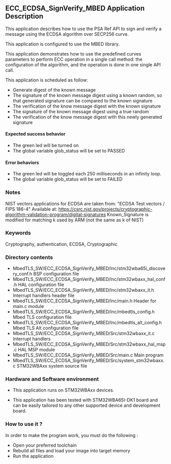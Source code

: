## <b>ECC_ECDSA_SignVerify_MBED Application Description</b>

This application describes how to use the PSA Ref API to sign and verify
a message using the ECDSA algorithm over SECP256 curve.

This application is configured to use the MBED library.

This application demonstrates how to use the predefined curves parameters to perform
ECC operation in a single call method: the configuration of the algorithm, and the operation
is done in one single API call.

This application is scheduled as follow:

  - Generate digest of the known message
  - The signature of the known message digest using a known random, so that generated
    signature can be compared to the known signature
  - The verification of the know message digest with the known signature
  - The signature of the known message digest using a true random
  - The verification of the know message digest with this newly generated signature

####  <b>Expected success behavior</b>

- The green led will be turned on
- The global variable glob_status will be set to PASSED

#### <b>Error behaviors</b>

- The green led will be toggled each 250 milliseconds in an infinity loop.
- The global variable glob_status will be set to FAILED

### <b>Notes</b>
NIST vectors applications for ECDSA are taken from:
"ECDSA Test vectors / FIPS 186-4"
Available at:
 https://csrc.nist.gov/projects/cryptographic-algorithm-validation-program/digital-signatures
 Known_Signature is modified for matching k used by ARM (not the same as k of NIST)

### <b>Keywords</b>

Cryptography, authentication, ECDSA, Cryptographic

### <b>Directory contents</b>

  - MbedTLS_SW/ECC_ECDSA_SignVerify_MBED/Inc/stm32wba65i_discovery_conf.h     BSP configuration file
  - MbedTLS_SW/ECC_ECDSA_SignVerify_MBED/Inc/stm32wbaxx_hal_conf.h    HAL configuration file
  - MbedTLS_SW/ECC_ECDSA_SignVerify_MBED/Inc/stm32wbaxx_it.h          Interrupt handlers header file
  - MbedTLS_SW/ECC_ECDSA_SignVerify_MBED/Inc/main.h                        Header for main.c module
  - MbedTLS_SW/ECC_ECDSA_SignVerify_MBED/Inc/mbedtls_config.h              Mbed TLS configuration file
  - MbedTLS_SW/ECC_ECDSA_SignVerify_MBED/Inc/mbedtls_alt_config.h          Mbed TLS Alt configuration file
  - MbedTLS_SW/ECC_ECDSA_SignVerify_MBED/Src/stm32wbaxx_it.c          Interrupt handlers
  - MbedTLS_SW/ECC_ECDSA_SignVerify_MBED/Src/stm32wbaxx_hal_msp.c     HAL MSP module
  - MbedTLS_SW/ECC_ECDSA_SignVerify_MBED/Src/main.c                        Main program
  - MbedTLS_SW/ECC_ECDSA_SignVerify_MBED/Src/system_stm32wbaxx.c      STM32WBAxx system source file

### <b>Hardware and Software environment</b>

  - This application runs on STM32WBAxx devices.

  - This application has been tested with STM32WBA65I-DK1 board and can be
    easily tailored to any other supported device and development board.

###  <b>How to use it ?</b>

In order to make the program work, you must do the following :

 - Open your preferred toolchain
 - Rebuild all files and load your image into target memory
 - Run the application

